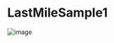 # LastMileSample1

![image](https://github.com/user-attachments/assets/6d0b186d-a752-4419-a975-9f4f48f7d6a6)
